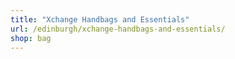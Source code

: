 ```yaml
---
title: "Xchange Handbags and Essentials"
url: /edinburgh/xchange-handbags-and-essentials/
shop: bag
---
```

